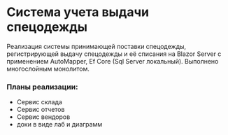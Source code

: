 # Система учета выдачи спецодежды
Реализация системы принимающей поставки спецодежды, регистрирующей выдачу спецодежды и её списания на Blazor Server с применением AutoMapper, Ef Core (Sql Server локальный).
Выполнено многослойным монолитом.

### Планы реализации:
* Сервис склада
* Сервис отчетов
* Сервис вендоров
* доки в виде лаб и диаграмм
